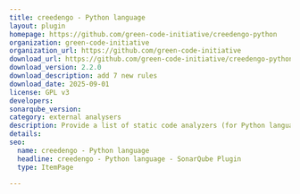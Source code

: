 ```yaml
---
title: creedengo - Python language
layout: plugin
homepage: https://github.com/green-code-initiative/creedengo-python
organization: green-code-initiative
organization_url: https://github.com/green-code-initiative
download_url: https://github.com/green-code-initiative/creedengo-python/releases/download/2.2.0/creedengo-python-plugin-2.2.0.jar
download_version: 2.2.0
download_description: add 7 new rules
download_date: 2025-09-01
license: GPL v3
developers: 
sonarqube_version: 
category: external analysers
description: Provide a list of static code analyzers (for Python language) to highlight code structures that may have a negative ecological impact&#58; energy and resources over-consumption, "fatware", shortening terminals' lifespan, etc.
details: 
seo:
  name: creedengo - Python language
  headline: creedengo - Python language - SonarQube Plugin
  type: ItemPage

---
```

